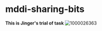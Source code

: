 # mddi-sharing-bits

**This is Jinger's trial of task**
![1000026363](https://github.com/jinger26/mddi-sharing-bits/assets/4444989/24943cb5-1565-4876-97fa-a2c457a0cc54)
